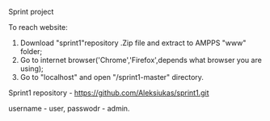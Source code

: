 Sprint project

To reach website:

1. Download "sprint1"repository .Zip file and extract to AMPPS "www" folder; 
2. Go to internet browser('Chrome','Firefox',depends what browser you are using);
3. Go to "localhost" and open "/sprint1-master" directory. 


Sprint1 repository - https://github.com/Aleksiukas/sprint1.git

username - user,
passwodr - admin.
